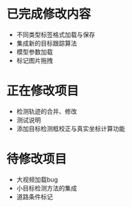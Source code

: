 # 已完成修改内容

- 不同类型标签格式加载与保存
- 集成新的目标跟踪算法
- 模型参数加载
- 标记图片拖拽

# 正在修改项目

- 检测轨迹的合并、修改
- 测试说明 
- 添加目标检测框校正与真实坐标计算功能
  
# 待修改项目

- 大视频加载bug
- 小目标检测方法的集成
- 道路条件标记